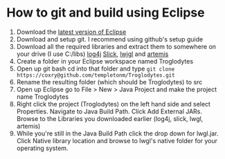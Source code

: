 How to git and build using Eclipse
==================================
1. Download the [latest version of Eclipse](http://www.eclipse.org/)
2. Download and setup git. I recommend using github's setup guide
3. Download all the required libraries and extract them to somewhere on your drive (I use C:/libs) [log4j](http://logging.apache.org/log4j/1.2/) [Slick](http://slick.cokeandcode.com/), [lwjgl](http://lwjgl.org/) and [artemis](http://gamadu.com/artemis/)
4. Create a folder in your Eclipse workspace named Troglodytes
5. Open up git bash cd into that folder and type 
`git clone https://coxry@github.com/templetonm/Troglodytes.git`
6. Rename the resulting folder (which should be Troglodytes) to src
7. Open up Eclipse go to File > New > Java Project and make the project name Troglodytes
8. Right click the project (Troglodytes) on the left hand side and select Properties. Navigate to Java Build Path. Click Add External JARs. Browse to the Libraries you downloaded earlier (log4j, slick, lwgl, artemis)
9. While you're still in the Java Build Path click the drop down for lwgl.jar. Click Native library location and browse to lwgl's native folder for your operating system.
